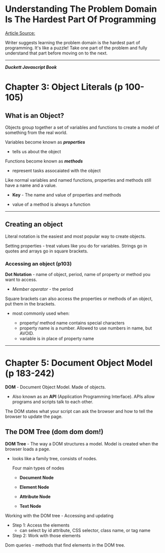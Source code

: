 # Understanding The Problem Domain Is The Hardest Part Of Programming
[Article Source:](https://simpleprogrammer.com/understanding-the-problem-domain-is-the-hardest-part-of-programming)  

Writer suggests learning the problem domain is the hardest part of programming. It's like a puzzle!
Take one part of the problem and fully understand that part before moving on to the next. 

----
***Duckett Javascript Book***
# Chapter 3: Object Literals (p 100-105)

## What is an Object?

Objects group together a set of variables and functions to create a model of something from the real world.

Variables become known as ***properties***
  
- tells us about the object

Functions become known as ***methods***
  
- represent tasks assocaiated with the object  

Like normal variables and named functions, properties and methods still have a name and a value.

- **Key** - The name and value of properties and methods

- value of a method is always a function
-----
## Creating an object

Literal notation is the easiest and most popular way to create objects.

Setting properties - treat values like you do for variables. Strings go in quotes and arrays go in square brackets.

### Accessing an object (p103)

**Dot Notation** - name of object, period, name of property or method you want to access.

- _Member operator_ - the period

Square brackets can also access the properties or methods of an object, put them in the brackets.

- most commonly used when:
  
  - property/ method name contains special characters
  - property name is a number. Allowed to use numbers in name, but AVOID. 
  - variable is in place of property name

---
# Chapter 5: Document Object Model (p 183-242)

**DOM** - Document Object Model. Made of objects.

- Also known as an **API** (Application Programming Interface). APIs allow programs and scripts talk to each other.

The DOM states what your script can ask the browser and how to tell the browser to update the page.

## The DOM Tree (dom dom dom!)

**DOM Tree** - The way a DOM structures a model. Model is created when the browser loads a page.
  
- looks like a family tree, consists of nodes.
  
   Four main types of nodes

    - **Document Node**

    - **Element Node**

    - **Attribute Node**

    - **Text Node**

Working with the DOM tree - Accessing and updating 

- Step 1: Access the elements
  * can select by id attribute, CSS selector, class name, or tag name
- Step 2: Work with those elements  

Dom queries - methods that find elements in the DOM tree.


